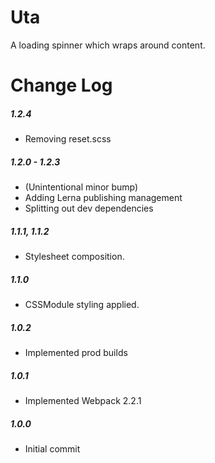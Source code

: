 # Uta

A loading spinner which wraps around content.

# Change Log

##### 1.2.4
- Removing reset.scss

##### 1.2.0 - 1.2.3
- (Unintentional minor bump)
- Adding Lerna publishing management
- Splitting out dev dependencies

##### 1.1.1, 1.1.2
- Stylesheet composition.

##### 1.1.0
- CSSModule styling applied.

##### 1.0.2
- Implemented prod builds

##### 1.0.1
- Implemented Webpack 2.2.1

##### 1.0.0
- Initial commit
